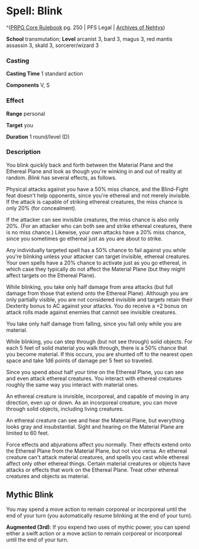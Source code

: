 # Spell: Blink

^([PRPG Core Rulebook][ss-blink] pg. 250 | PFS Legal | [Archives of Nehtys][sn-blink])

**School** transmutation; **Level** arcanist 3, bard 3, magus 3, red mantis assassin 3, skald 3, sorcerer/wizard 3

### Casting

**Casting Time** 1 standard action  

**Components** V, S

### Effect

**Range** personal  

**Target** you  

**Duration** 1 round/level (D)

### Description

You blink quickly back and forth between the Material Plane and the Ethereal Plane and look as though you're winking in and out of reality at random. _Blink_ has several effects, as follows.  

Physical attacks against you have a 50% miss chance, and the Blind-Fight feat doesn't help opponents, since you're ethereal and not merely invisible. If the attack is capable of striking ethereal creatures, the miss chance is only 20% (for concealment).  

If the attacker can see invisible creatures, the miss chance is also only 20%. (For an attacker who can both see and strike ethereal creatures, there is no miss chance.) Likewise, your own attacks have a 20% miss chance, since you sometimes go ethereal just as you are about to strike.  

Any individually targeted spell has a 50% chance to fail against you while you're blinking unless your attacker can target invisible, ethereal creatures. Your own spells have a 20% chance to activate just as you go ethereal, in which case they typically do not affect the Material Plane (but they might affect targets on the Ethereal Plane).  

While blinking, you take only half damage from area attacks (but full damage from those that extend onto the Ethereal Plane). Although you are only partially visible, you are not considered invisible and targets retain their Dexterity bonus to AC against your attacks. You do receive a +2 bonus on attack rolls made against enemies that cannot see invisible creatures.  

You take only half damage from falling, since you fall only while you are material.  

While blinking, you can step through (but not see through) solid objects. For each 5 feet of solid material you walk through, there is a 50% chance that you become material. If this occurs, you are shunted off to the nearest open space and take 1d6 points of damage per 5 feet so traveled.  

Since you spend about half your time on the Ethereal Plane, you can see and even attack ethereal creatures. You interact with ethereal creatures roughly the same way you interact with material ones.  

An ethereal creature is invisible, incorporeal, and capable of moving in any direction, even up or down. As an incorporeal creature, you can move through solid objects, including living creatures.  

An ethereal creature can see and hear the Material Plane, but everything looks gray and insubstantial. Sight and hearing on the Material Plane are limited to 60 feet.  

Force effects and abjurations affect you normally. Their effects extend onto the Ethereal Plane from the Material Plane, but not vice versa. An ethereal creature can't attack material creatures, and spells you cast while ethereal affect only other ethereal things. Certain material creatures or objects have attacks or effects that work on the Ethereal Plane. Treat other ethereal creatures and objects as material.

## Mythic Blink

You may spend a move action to remain corporeal or incorporeal until the end of your turn (you automatically resume blinking at the end of your turn).  

**Augmented (3rd)**: If you expend two uses of mythic power, you can spend either a swift action or a move action to remain corporeal or incorporeal until the end of your turn.

[ss-blink]: http://paizo.com/pathfinderRPG/v57
[sn-blink]: http://www.archivesofnethys.com/SpellDisplay.aspx?ItemName=Blink